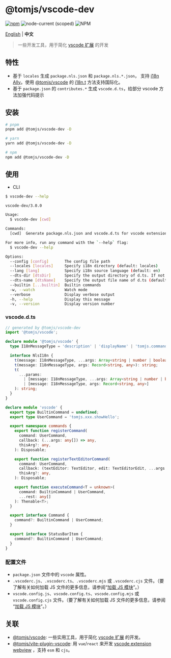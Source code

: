 # @tomjs/vscode-dev

[![npm](https://img.shields.io/npm/v/@tomjs/vscode-dev)](https://www.npmjs.com/package/@tomjs/vscode-dev) ![node-current (scoped)](https://img.shields.io/node/v/@tomjs/vscode-dev) ![NPM](https://img.shields.io/npm/l/@tomjs/vscode-dev)

[English](./README.md) | **中文**

> 一些开发工具，用于简化 [vscode 扩展](https://marketplace.visualstudio.com/VSCode) 的开发

## 特性

- 基于 `locales` 生成 `package.nls.json` 和 `package.nls.*.json`， 支持 [i18n Ally](https://marketplace.visualstudio.com/items?itemName=Lokalise.i18n-ally)。使用 [@tomjs/vscode](https://github.com/tomjs/vscode/tree/main/packages/vscode) 的 [i18n.t](https://github.com/tomjs/vscode/blob/4f304da89c7ea56ef3e16e1a06841971d3599d78/packages/vscode/src/i18n.ts#L141) 方法支持国际化。
- 基于 `package.json` 的 `contributes.*` 生成 `vscode.d.ts`，给部分 vscode 方法加强代码提示

## 安装

```bash
# pnpm
pnpm add @tomjs/vscode-dev -D

# yarn
yarn add @tomjs/vscode-dev -D

# npm
npm add @tomjs/vscode-dev -D
```

## 使用

- CLI

```bash
$ vscode-dev --help

vscode-dev/3.0.0

Usage:
  $ vscode-dev [cwd]

Commands:
  [cwd]  Generate package.nls.json and vscode.d.ts for vscode extension development

For more info, run any command with the `--help` flag:
  $ vscode-dev --help

Options:
  --config [config]       The config file path
  --locales [locales]     Specify i18n directory (default: locales)
  --lang [lang]           Specify i18n source language (default: en)
  --dts-dir [dtsDir]      Specify the output directory of d.ts. If not specified, generated in the order "types", "extension", "src", "."
  --dts-name [dtsName]    Specify the output file name of d.ts (default: vscode.d.ts)
  --builtin [...builtin]  Builtin commands
  -w, --watch             Watch mode
  --verbose               Display verbose output
  -h, --help              Display this message
  -v, --version           Display version number
```

### vscode.d.ts

```ts
// generated by @tomjs/vscode-dev
import '@tomjs/vscode';

declare module '@tomjs/vscode' {
  type I18nMessageType = 'description' | 'displayName' | 'tomjs.commands.hello';

  interface NlsI18n {
    t(message: I18nMessageType, ...args: Array<string | number | boolean>): string;
    t(message: I18nMessageType, args: Record<string, any>): string;
    t(
      ...params:
        | [message: I18nMessageType, ...args: Array<string | number | boolean>]
        | [message: I18nMessageType, args: Record<string, any>]
    ): string;
  }
}

declare module 'vscode' {
  export type BuiltinCommand = undefined;
  export type UserCommand = 'tomjs.xxx.showHello';

  export namespace commands {
    export function registerCommand(
      command: UserCommand,
      callback: (...args: any[]) => any,
      thisArg?: any,
    ): Disposable;

    export function registerTextEditorCommand(
      command: UserCommand,
      callback: (textEditor: TextEditor, edit: TextEditorEdit, ...args: any[]) => void,
      thisArg?: any,
    ): Disposable;

    export function executeCommand<T = unknown>(
      command: BuiltinCommand | UserCommand,
      ...rest: any[]
    ): Thenable<T>;
  }

  export interface Command {
    command?: BuiltinCommand | UserCommand;
  }

  export interface StatusBarItem {
    command?: BuiltinCommand | UserCommand;
  }
}
```

### 配置文件

- `package.json` 文件中的 `vscode` 属性。
- `.vscoderc.js`、`.vscoderc.ts`、`.vscoderc.mjs` 或 `.vscoderc.cjs` 文件。（要了解有关如何加载 JS 文件的更多信息，请参阅“[加载 JS 模块](https://www.npmjs.com/package/cosmiconfig#h-loading-js-modules)”。）
- `vscode.config.js`、`vscode.config.ts`、`vscode.config.mjs` 或 `vscode.config.cjs` 文件。（要了解有关如何加载 JS 文件的更多信息，请参阅 “[加载 JS 模块](https://www.npmjs.com/package/cosmiconfig#h-loading-js-modules)”。）

## 关联

- [@tomjs/vscode](https://npmjs.com/package/@tomjs/vscode): 一些实用工具，用于简化 [vscode 扩展](https://marketplace.visualstudio.com/VSCode) 的开发。
- [@tomjs/vite-plugin-vscode](https://npmjs.com/package/@tomjs/vite-plugin-vscode): 用 `vue`/`react` 来开发 [vscode extension webview](https://code.visualstudio.com/api/references/vscode-api#WebviewPanel) ，支持 `esm` 和 `cjs`。
